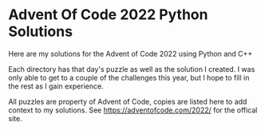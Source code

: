 # Advent Of Code 2022 Python Solutions

Here are my solutions for the Advent of Code 2022 using Python and C++

Each directory has that day's puzzle as well as the solution I created. I was only able to get to a couple of the challenges this year, but I hope to fill in the rest as I gain experience.

All puzzles are property of Advent of Code, copies are listed here to add context to my solutions. See https://adventofcode.com/2022/ for the offical site.

